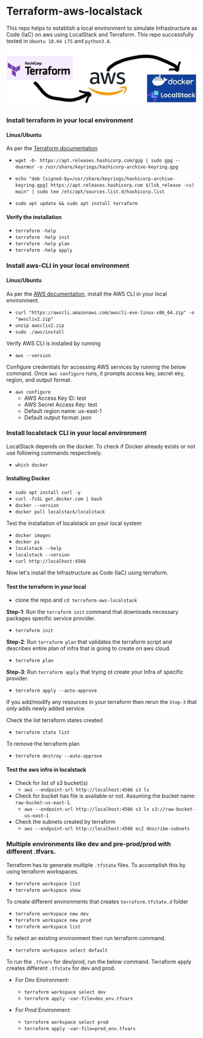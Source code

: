 # Terraform-aws-localstack
This repo helps to establish a local environment to simulate Infrastructure as Code (IaC) on aws using LocalStack and Terraform. This repo successfully tested in `Ubuntu 18.04 LTS` and `python3.8`.

![aws-infra-using-terraform-localstack](./images/1.jpeg)


### Install terraform in your local environment
#### Linux/Ubuntu
As per the [Terraform documentation](https://developer.hashicorp.com/terraform/downloads) 

- `wget -O- https://apt.releases.hashicorp.com/gpg | sudo gpg --dearmor -o /usr/share/keyrings/hashicorp-archive-keyring.gpg`

- `echo "deb [signed-by=/usr/share/keyrings/hashicorp-archive-keyring.gpg] https://apt.releases.hashicorp.com $(lsb_release -cs) main" | sudo tee /etc/apt/sources.list.d/hashicorp.list`

- `sudo apt update && sudo apt install terraform`

#### Verify the installation
- `terraform -help`
- `terraform -help init`
- `terraform -help plan`
- `terraform -help apply`

### Install aws-CLI in your local environment
#### Linux/Ubuntu
As per the [AWS documentation](https://docs.aws.amazon.com/cli/latest/userguide/getting-started-install.html), install the AWS CLI in your local environment.

- `curl "https://awscli.amazonaws.com/awscli-exe-linux-x86_64.zip" -o "awscliv2.zip"`
- `unzip awscliv2.zip`
- `sudo ./aws/install`

Verify AWS CLI is installed by running
- `aws --version`

Configure credentials for accessing AWS services by running the below command. Once `aws configure` runs, it prompts access key, secret eky, region, and output format. 
- `aws configure`
    - AWS Access Key ID: test
    - AWS Secret Access Key: test
    - Default region name: us-east-1
    - Default output format: json
 
### Install localstack CLI in your local environment
LocalStack depends on the docker. To check if Docker already exists or not use following commands respectively.

- `which docker` 

#### Installing Docker 
- `sudo apt install curl -y`
- `curl -fsSL get.docker.com | bash`
- `docker --version`
- `docker pull localstack/localstack`

Test the installation of localstack on your local system

- `docker images`
- `docker ps`
- `localstack --help`
- `localstack --version`
- `curl http://localhost:4566`


Now let's install the Infrastructure as Code (IaC) using terraform.

#### Test the terraform in your local
- clone the repo and ```cd terraform-aws-localstack```

**Step-1**: Run the `terraform init` command that downloads necessary packages specific service provider.
- `terraform init`

**Step-2**: Run `terraform plan` that validates the terraform script and describes entire plan of infra that is going to create on aws cloud.   
- `terraform plan` 

**Step-3**: Run `terraform apply` that trying ot create your Infra of specific provider.
- `terraform apply --auto-approve`

If you add/modify any resources in your terraform then rerun the `Step-3` that only adds newly added service.


Check the list terraform states created
- `terraform state list`

To remove the terraform plan
- `terraform destroy --auto-approve`

#### Test the aws infra in localstack 

- Check for list of s3 bucket(s)
    - `aws --endpoint-url http://localhost:4566 s3 ls`
- Check for bucket has file is available or not. Assuming the bucket name: `raw-bucket-us-east-1`.
    - `aws --endpoint-url http://localhost:4566 s3 ls s3://raw-bucket-us-east-1`
- Check the subnets created by terraform 
    - `aws --endpoint-url http://localhost:4566 ec2 describe-subnets`


### Multiple environments like dev and pre-prod/prod with different .tfvars. 

Terraform has to generate multiple `.tfstate` files. To accomplish this by using terraform workspaces.
- `terraform workspace list`
- `terraform workspace show`
 
To create different environments that creates `terraform.tfstate.d` folder 
- `terraform workspace new dev`
- `terraform workspace new prod`
- `terraform workspace list`

To select an existing environment then run terraform command.
- `terraform workspace select default`

To run the `.tfvars` for dev/prod, run the below command. Terraform apply creates different `.tfstate` for dev and prod.

- For Dev Environment:
    - `terraform workspace select dev`
    - `terraform apply -var-file=dev_env.tfvars`

- For Prod Environment:
    - `terraform workspace select prod` 
    - `terraform apply -var-file=prod_env.tfvars`
